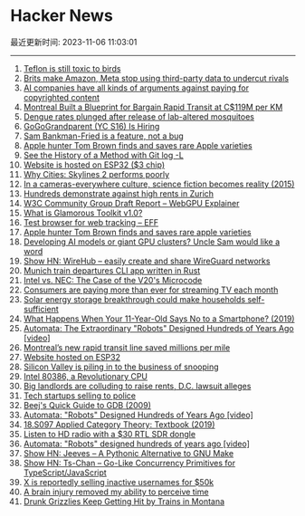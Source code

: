 # Hacker News

最近更新时间: 2023-11-06 11:03:01

--- 
1. [Teflon is still toxic to birds](https://www.teflon.com/en/consumers/teflon-coatings-cookware-bakeware/safety/bird-safety) 
2. [Brits make Amazon, Meta stop using third-party data to undercut rivals](https://www.theregister.com/2023/11/04/amazon_meta_cma/) 
3. [AI companies have all kinds of arguments against paying for copyrighted content](https://www.theverge.com/2023/11/4/23946353/generative-ai-copyright-training-data-openai-microsoft-google-meta-stabilityai) 
4. [Montreal Built a Blueprint for Bargain Rapid Transit at C$119M per KM](https://www.bloomberg.com/news/articles/2023-10-30/how-montreal-s-new-rapid-transit-line-saved-millions-per-mile) 
5. [Dengue rates plunged after release of lab-altered mosquitoes](https://www.dw.com/en/dengue-rates-plummeted-in-colombia-after-lab-infected-mosquito-release/a-67268943) 
6. [GoGoGrandparent (YC S16) Is Hiring](https://news.ycombinator.com/item?id=38152963) 
7. [Sam Bankman-Fried is a feature, not a bug](https://joanwestenberg.com/blog/sam-bankman-fried-is-a-feature-not-a-bug) 
8. [Apple hunter Tom Brown finds and saves rare Apple varieties](https://www.washingtonpost.com/lifestyle/2023/11/04/apple-hunter-tom-brown/) 
9. [See the History of a Method with Git log -L](https://calebhearth.com/git-method-history) 
10. [Website is hosted on ESP32 ($3 chip)](https://esp.khalsalabs.com) 
11. [Why Cities: Skylines 2 performs poorly](https://blog.paavo.me/cities-skylines-2-performance/) 
12. [In a cameras-everywhere culture, science fiction becomes reality (2015)](https://www.latimes.com/business/la-fi-0411-cameras-everywhere-20150412-story.html) 
13. [Hundreds demonstrate against high rents in Zurich](https://www.swissinfo.ch/eng/business/hundreds-demonstrate-against-high-rents-in-zurich/48953360) 
14. [W3C Community Group Draft Report – WebGPU Explainer](https://gpuweb.github.io/gpuweb/explainer/) 
15. [What is Glamorous Toolkit v1.0?](https://lepiter.io/feenk/what-exactly-is-glamorous-toolkit-v1-0--7sex44dze2dqlocqxwfz8ju0i/) 
16. [Test browser for web tracking – EFF](https://coveryourtracks.eff.org/) 
17. [Apple hunter Tom Brown finds and saves rare apple varieties](https://www.washingtonpost.com/lifestyle/2023/11/04/apple-hunter-tom-brown/) 
18. [Developing AI models or giant GPU clusters? Uncle Sam would like a word](https://www.theregister.com/2023/11/05/biden_ai_reporting_thresholds/) 
19. [Show HN: WireHub – easily create and share WireGuard networks](https://www.wirehub.org/) 
20. [Munich train departures CLI app written in Rust](https://github.com/FaisalBinAhmed/MVGFahrinfo) 
21. [Intel vs. NEC: The Case of the V20's Microcode](https://thechipletter.substack.com/p/intel-vs-nec-the-case-of-the-v20s) 
22. [Consumers are paying more than ever for streaming TV each month](https://finance.yahoo.com/news/consumers-paying-more-ever-streaming-181821039.html) 
23. [Solar energy storage breakthrough could make households self-sufficient](https://sifted.eu/articles/solar-energy-breakthrough-solid-hydrogen) 
24. [What Happens When Your 11-Year-Old Says No to a Smartphone? (2019)](https://www.vogue.com/article/parentings-new-frontier-no-smartphones) 
25. [Automata: The Extraordinary "Robots" Designed Hundreds of Years Ago [video]](https://www.youtube.com/watch?v=6Nt7xLAfEPs) 
26. [Montreal’s new rapid transit line saved millions per mile](https://www.bloomberg.com/news/articles/2023-10-30/how-montreal-s-new-rapid-transit-line-saved-millions-per-mile) 
27. [Website hosted on ESP32](https://esp.khalsalabs.com) 
28. [Silicon Valley is piling in to the business of snooping](https://www.economist.com/business/2023/11/05/silicon-valley-is-piling-in-to-the-business-of-snooping) 
29. [Intel 80386, a Revolutionary CPU](https://www.xtof.info/intel80386.html) 
30. [Big landlords are colluding to raise rents, D.C. lawsuit alleges](https://www.axios.com/2023/11/02/dc-housing-rent-antitrust-lawsuit) 
31. [Tech startups selling to police](https://www.economist.com/business/2023/11/05/silicon-valley-is-piling-in-to-the-business-of-snooping) 
32. [Beej's Quick Guide to GDB (2009)](https://beej.us/guide/bggdb/) 
33. [Automata: "Robots" Designed Hundreds of Years Ago [video]](https://www.youtube.com/watch?v=6Nt7xLAfEPs) 
34. [18.S097 Applied Category Theory: Textbook (2019)](https://ocw.mit.edu/courses/18-s097-applied-category-theory-january-iap-2019/resources/18-s097iap19textbook/) 
35. [Listen to HD radio with a $30 RTL SDR dongle](https://github.com/theori-io/nrsc5) 
36. [Automata: "Robots" designed hundreds of years ago [video]](https://www.youtube.com/watch?v=6Nt7xLAfEPs) 
37. [Show HN: Jeeves – A Pythonic Alternative to GNU Make](https://jeeves.sh) 
38. [Show HN: Ts-Chan – Go-Like Concurrency Primitives for TypeScript/JavaScript](https://github.com/joeycumines/ts-chan) 
39. [X is reportedly selling inactive usernames for $50k](https://www.pcmag.com/news/x-is-reportedly-selling-inactive-usernames-for-50000) 
40. [A brain injury removed my ability to perceive time](https://www.salon.com/2023/11/05/a-brain-injury-removed-my-ability-to-perceive-time-heres-what-its-like-in-a-world-without-it/) 
41. [Drunk Grizzlies Keep Getting Hit by Trains in Montana](https://cowboystatedaily.com/2023/11/04/63-grizzlies-some-drunk-on-fermented-grain-killed-by-trains-in-montana/) 
